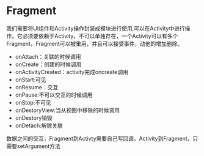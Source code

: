# Fragment

我们需要将UI组件和Activity操作封装成模块进行使用,可以在Activity中进行操作。它必须要依赖于Activity，不可以单独存在，一个Activity可以有多个Fragment，Fragment可以被重用，并且可以接受事件，动他的增加删除。

- onAttach：关联的时候调用
- onCreate：创建的时候调用
- onActivityCreated：activity完成oncreate调用
- onStart:可见
- onResume：交互
- onPause:不可以交互的时候调用
- onStop:不可见
- onDestoryView:当从视图中移除的时候调用
- onDestory销毁
- onDetach:解除关联

数据之间的交互，Fragment到Activty需要自己写回调，Activity到Fragment，只需要setArgument方法